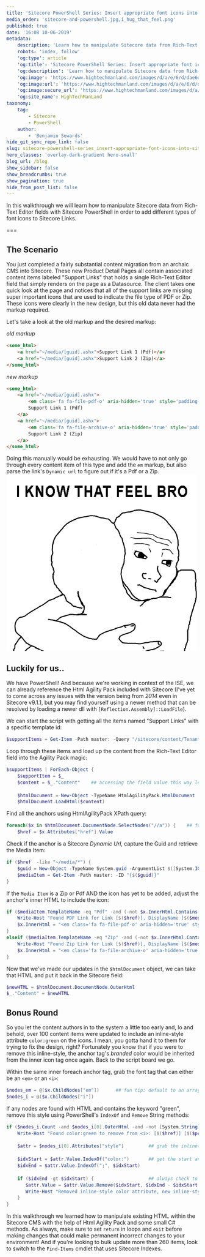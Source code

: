 ```yaml
---
title: 'Sitecore PowerShell Series: Insert appropriate font icons into Sitecore Links 2'
media_order: 'sitecore-and-powershell.jpg,i_hug_that_feel.png'
published: true
date: '16:08 10-06-2019'
metadata:
    description: 'Learn how to manipulate Sitecore data from Rich-Text Editor fields with Sitecore PowerShell in order to add different types of font icons to Sitecore Links'
    robots: 'index, follow'
    'og:type': article
    'og:title': 'Sitecore PowerShell Series: Insert appropriate font icons into Sitecore Links'
    'og:description': 'Learn how to manipulate Sitecore data from Rich-Text Editor fields with Sitecore PowerShell in order to add different types of font icons to Sitecore Links'
    'og:image': 'https://www.hightechmanland.com/images/d/a/e/6/d/dae6df14f255dec8a79ba571924cee1f08869980-sitecore-and-powershell.jpeg'
    'og:image:url': 'https://www.hightechmanland.com/images/d/a/e/6/d/dae6df14f255dec8a79ba571924cee1f08869980-sitecore-and-powershell.jpeg'
    'og:image:secure_url': 'https://www.hightechmanland.com/images/d/a/e/6/d/dae6df14f255dec8a79ba571924cee1f08869980-sitecore-and-powershell.jpeg'
    'og:site_name': HighTechManLand
taxonomy:
    tag:
        - Sitecore
        - PowerShell
    author:
        - 'Benjamin Sewards'
hide_git_sync_repo_link: false
slug: sitecore-powershell-series_insert-appropriate-font-icons-into-sitecore-links-2
hero_classes: 'overlay-dark-gradient hero-small'
blog_url: /blog
show_sidebar: false
show_breadcrumbs: true
show_pagination: true
hide_from_post_list: false
---
```


In this walkthrough we will learn how to manipulate Sitecore data from Rich-Text Editor fields with Sitecore PowerShell in order to add different types of font icons to Sitecore Links.

===

## The Scenario
You just completed a fairly substantial content migration from an archaic CMS into Sitecore. These new Product Detail Pages all contain associated content items labeled "Support Links" that holds a single Rich-Text Editor field that simply renders on the page as a Datasource. The client takes one quick look at the page and notices that all of the support links are missing super important icons that are used to indicate the file type of PDF or Zip. These icons were clearly in the new design, but this old data never had the markup required.

Let's take a look at the old markup and the desired markup:

_old markup_
```html
<some_html>
    <a href="~/media/[guid].ashx">Support Link 1 (Pdf)</a>
    <a href="~/media/[guid].ashx">Support Link 2 (Zip)</a>
</some_html>
```
_new markup_
```html
<some_html>
    <a href="~/media/[guid].ashx">
        <em class='fa fa-file-pdf-o' aria-hidden='true' style='padding-right: 5px;'></em>
        Support Link 1 (Pdf)
    </a>
    <a href="~/media/[guid].ashx">
        <em class='fa fa-file-archive-o' aria-hidden='true' style='padding-right: 5px;'></em>
        Support Link 2 (Zip)
    </a>
</some_html>
```
Doing this manually would be exhausting. We would have to not only go through every content item of this type and add the `em` markup, but also parse the link's `Dynamic url` to figure out if it's a Pdf or a Zip.
![I know that feel, bro](i_hug_that_feel.png)

## Luckily for us..
We have PowerShell! And because we're working in context of the ISE, we can already reference the Html Agility Pack included with Sitecore (I've yet to come across any issues with the version being from _2014_ even in Sitecore v9.1.1, but you may find yourself using a newer method that can be resolved by loading a newer dll with `[Reflection.Assembly]::LoadFile`).

We can start the script with getting all the items named "Support Links" with a specific template id:
```powershell
$supportItems = Get-Item -Path master: -Query "/sitecore/content/Tenant/Site A/Homepage//*[@@templateid='{A099DC2D-1E23-499F-B101-DBB0902148F4}' and @@name='Support Links']"
```

Loop through these items and load up the content from the Rich-Text Editor field into the Agility Pack magic:
```powershell
$supportItems | ForEach-Object {
    $supportItem = $_
    $content = $_."Content"    ## accessing the field value this way lets us not worry about the Begin/End Edit requirements
    
    $htmlDocument = New-Object -TypeName HtmlAgilityPack.HtmlDocument
    $htmlDocument.LoadHtml($content)
```

Find all the anchors using HtmlAgilityPack XPath query:
```powershell
foreach($x in $htmlDocument.DocumentNode.SelectNodes("//a")) {    ## foreach anchor in html
    $href = $x.Attributes["href"].Value
```

Check if the anchor is a Sitecore _Dynamic Url_, capture the Guid and retrieve the Media Item:
```powershell
if ($href  -like "~/media/*") {
    $guid = New-Object -TypeName System.guid -ArgumentList $([System.IO.Path]::GetFileNameWithoutExtension($href))        ## parse out the guid with a C# Path Helper Method!
    $mediaItem = Get-Item -Path master: -ID "{$($guid)}"
}
```

If the `Media Item` is a Zip or Pdf AND the icon has yet to be added, adjust the anchor's inner HTML to include the icon:
```powershell
if ($mediaItem.TemplateName -eq "Pdf" -and (-not $x.InnerHtml.Contains("fa-file-pdf"))) {
    Write-Host "Found PDF Link for Link [$($href)], DisplayName [$($mediaItem.DisplayName)]"								## LOG some good info
    $x.InnerHtml = "<em class='fa fa-file-pdf-o' aria-hidden='true' style='padding-right: 5px;'></em>" + $x.InnerHtml		## append the icon
}
elseif ($mediaItem.TemplateName -eq "Zip" -and (-not $x.InnerHtml.Contains("fa-file-archive"))) {
	Write-Host "Found Zip Link for Link [$($href)], DisplayName [$($mediaItem.DisplayName)]"
	$x.InnerHtml = "<em class='fa fa-file-archive-o' aria-hidden='true' style='padding-right: 5px;'></em>" + $x.InnerHtml
}
```

Now that we've made our updates in the `$htmlDocument` object, we can take that HTML and put it back in the Sitecore field:
```powershell
$newHTML = $htmlDocument.DocumentNode.OuterHtml
$_."Content" = $newHTML
```

## Bonus Round
So you let the content authors in to the system a little too early and, lo and behold, over 100 content items were updated to include an inline-style attribute `color:green` on the icons. I mean, you gotta hand it to them for trying to fix the design, right? Fortunately you know that if you were to remove this inline-style, the anchor tag's _branded_ color would be inherited from the inner icon tag once again. Back to the script board we go.

Within the same inner foreach anchor tag, grab the font tag that can either be an `<em>` or an `<i>`:
```powershell
$nodes_em = @($x.ChildNodes["em"])		## fun tip: default to an array, @(), since ChildNodes can condense down to returning a single item
$nodes_i = @($x.ChildNodes["i"])
```

If any nodes are found with HTML and contains the keyword "green", remove this style using PowerShell's `IndexOf` and `Remove` String methods:
```powershell
if ($nodes_i.Count -and $nodes_i[0].OuterHtml -and -not [System.String]::IsNullOrWhiteSpace($nodes_i[0].OuterHtml) -and $nodes_i[0].OuterHtml.Contains("green")) {
	Write-Host "Found color:green to remove from <i>: [$($href)] [$($pcItem.Id)] [$($nodes_i[0].OuterHtml)]"		## LOG the icon tag html to be removed
	
	$attr = $nodes_i[0].Attributes["style"]			## grab the inline-style attribute value
	
	$idxStart = $attr.Value.IndexOf("color:")		## get the start and end indexes of the color attribute in order to remove it
	$idxEnd = $attr.Value.IndexOf(";", $idxStart)
	
	if ($idxEnd -gt $idxStart) {					## always check to make sure the end index was set, since some inline-styles don't end with a semi-colon
	   $attr.Value = $attr.Value.Remove($idxStart, $idxEnd - $idxStart + 1)
	   Write-Host "Removed inline-style color attribute, new inline-style value [$($attr.Value)]"
	}
}
```

In this walkthrough we learned how to manipulate existing HTML within the Sitecore CMS with the help of Html Agility Pack and some small C# methods. As always, make sure to set `return` in loops and `exit` before making changes that could make permanent incorrect changes to your environment! And if you're looking to bulk update more than 260 items, look to switch to the `Find-Items` cmdlet that uses Sitecore Indexes.